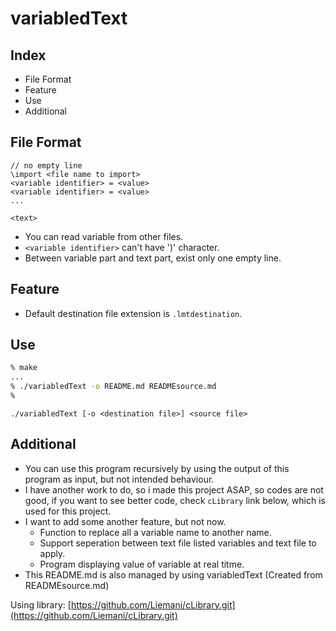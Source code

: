 # variabledText

## Index

- File Format
- Feature
- Use
- Additional

## File Format

```text
// no empty line
\import <file name to import>
<variable identifier> = <value>
<variable identifier> = <value>
...

<text>
```

- You can read variable from other files.
- `<variable identifier>` can't have ')' character.
- Between variable part and text part, exist only one empty line.

## Feature

- Default destination file extension is `.lmtdestination`.

## Use

```zsh
% make
...
% ./variabledText -o README.md READMEsource.md
%
```

`./variabledText [-o <destination file>] <source file>`

## Additional

- You can use this program recursively by using the output of this program as input, but not intended behaviour.
- I have another work to do, so i made this project ASAP, so codes are not good, if you want to see better code, check `cLibrary` link below, which is used for this project.
- I want to add some another feature, but not now.
  - Function to replace all a variable name to another name.
  - Support seperation between text file listed variables and text file to apply.
  - Program displaying value of variable at real titme.
- This README.md is also managed by using variabledText (Created from READMEsource.md)

Using library: [https://github.com/Liemani/cLibrary.git](https://github.com/Liemani/cLibrary.git)
